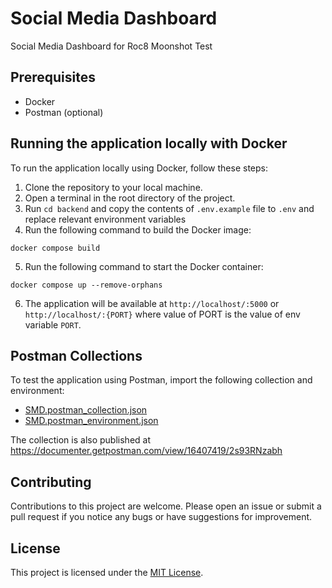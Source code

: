 # Social Media Dashboard

Social Media Dashboard for Roc8 Moonshot Test

## Prerequisites

- Docker
- Postman (optional)

## Running the application locally with Docker

To run the application locally using Docker, follow these steps:

1. Clone the repository to your local machine.
2. Open a terminal in the root directory of the project.
3. Run `cd backend` and copy the contents of `.env.example` file to `.env` and replace relevant environment variables
4. Run the following command to build the Docker image:
```shell
docker compose build
```

5. Run the following command to start the Docker container:
```shell
docker compose up --remove-orphans
```
6. The application will be available at `http://localhost/:5000` or `http://localhost/:{PORT}` where value of PORT is the value of env variable `PORT`.

## Postman Collections

To test the application using Postman, import the following collection and environment:

- [SMD.postman_collection.json](https://github.com/shubham-y/social-media-dashboard/blob/main/backend/SMD.postman_collection.json)
- [SMD.postman_environment.json](https://github.com/shubham-y/social-media-dashboard/blob/main/backend/SMD.postman_environment.json)

The collection is also published at https://documenter.getpostman.com/view/16407419/2s93RNzabh

## Contributing

Contributions to this project are welcome. Please open an issue or submit a pull request if you notice any bugs or have suggestions for improvement.

## License

This project is licensed under the [MIT License](https://opensource.org/licenses/MIT).






